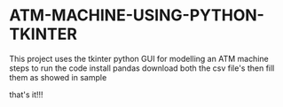 # ATM-MACHINE-USING-PYTHON-TKINTER
This project uses the tkinter python GUI for modelling an ATM machine
steps to run the code
install pandas
download both the csv file's then fill them as showed in sample 


that's it!!!
